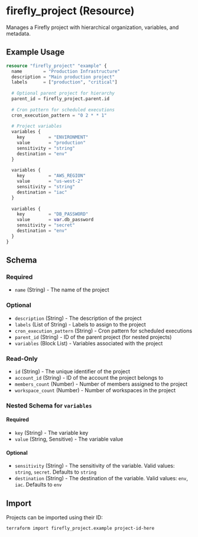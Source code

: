 # firefly_project (Resource)

Manages a Firefly project with hierarchical organization, variables, and metadata.

## Example Usage

```terraform
resource "firefly_project" "example" {
  name        = "Production Infrastructure"
  description = "Main production project"
  labels      = ["production", "critical"]
  
  # Optional parent project for hierarchy
  parent_id = firefly_project.parent.id
  
  # Cron pattern for scheduled executions
  cron_execution_pattern = "0 2 * * 1"
  
  # Project variables
  variables {
    key         = "ENVIRONMENT"
    value       = "production"
    sensitivity = "string"
    destination = "env"
  }
  
  variables {
    key         = "AWS_REGION" 
    value       = "us-west-2"
    sensitivity = "string"
    destination = "iac"
  }
  
  variables {
    key         = "DB_PASSWORD"
    value       = var.db_password
    sensitivity = "secret"
    destination = "env"
  }
}
```

## Schema

### Required

- `name` (String) - The name of the project

### Optional

- `description` (String) - The description of the project
- `labels` (List of String) - Labels to assign to the project
- `cron_execution_pattern` (String) - Cron pattern for scheduled executions
- `parent_id` (String) - ID of the parent project (for nested projects)
- `variables` (Block List) - Variables associated with the project

### Read-Only

- `id` (String) - The unique identifier of the project
- `account_id` (String) - ID of the account the project belongs to
- `members_count` (Number) - Number of members assigned to the project
- `workspace_count` (Number) - Number of workspaces in the project

### Nested Schema for `variables`

#### Required

- `key` (String) - The variable key
- `value` (String, Sensitive) - The variable value

#### Optional

- `sensitivity` (String) - The sensitivity of the variable. Valid values: `string`, `secret`. Defaults to `string`
- `destination` (String) - The destination of the variable. Valid values: `env`, `iac`. Defaults to `env`

## Import

Projects can be imported using their ID:

```shell
terraform import firefly_project.example project-id-here
```